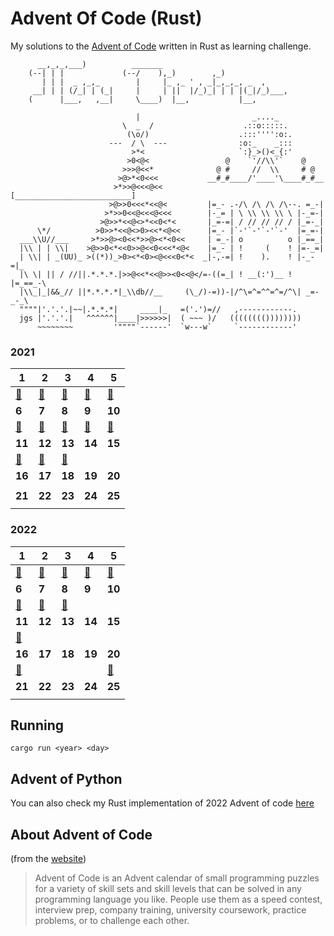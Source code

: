 # Advent Of Code (Rust)

My solutions to the [Advent of Code](https://adventofcode.com/) written in Rust as learning challenge.

```
      __,_,_,___)          _______
    (--| | |             (--/    ),_)        ,_)
       | | |  _ ,_,_        |     |_ ,_ ' , _|_,_,_, _  ,
     __| | | (/_| | (_|     |     | ||  |/_)_| | | |(_|/_)___,
    (      |___,   ,__|     \____)  |__,           |__,

                            |                         _...._
                         \  _  /                    .::o:::::.
                          (\o/)                    .:::'''':o:.
                      ---  / \  ---                :o:_    _:::
                           >*<                     `:}_>()<_{:'
                          >0<@<                 @    `'//\\'`    @
                         >>>@<<*              @ #     //  \\     # @
                        >@>*<0<<<           __#_#____/'____'\____#_#__
                       >*>>@<<<@<<         [__________________________]
                      >@>>0<<<*<<@<         |=_- .-/\ /\ /\ /\--. =_-|
                     >*>>0<<@<<<@<<<        |-_= | \ \\ \\ \\ \ |-_=-|
                    >@>>*<<@<>*<<0<*<       |_=-=| / // // // / |_=-_|
      \*/          >0>>*<<@<>0><<*<@<<      |=_- |`-'`-'`-'`-'  |=_=-|
  ___\\U//___     >*>>@><0<<*>>@><*<0<<     | =_-| o          o |_==_|
  |\\ | | \\|    >@>>0<*<<0>>@<<0<<<*<@<    |=_- | !     (    ! |=-_=|
  | \\| | _(UU)_ >((*))_>0><*<0><@<<<0<*<  _|-,-=| !    ).    ! |-_-=|_
  |\ \| || / //||.*.*.*.|>>@<<*<<@>><0<<@</=-((=_| ! __(:')__ ! |=_==_-\
  |\\_|_|&&_// ||*.*.*.*|_\\db//__     (\_/)-=))-|/^\=^=^^=^=/^\| _=-_-_\
  """"|'.'.'.|~~|.*.*.*|     ____|_   =('.')=//   ,------------.
  jgs |'.'.'.|   ^^^^^^|____|>>>>>>|  ( ~~~ )/   (((((((())))))))
      ~~~~~~~~         '""""`------'  `w---w`     `------------'

```



### 2021

| **1**   | **2**   | **3**   | **4**  | **5**  |
|---------|---------|---------|--------|--------|
| [:star2:](https://github.com/Loethor/adventofcode/blob/master/src/year_2021/day01.rs) | [:star2:](https://github.com/Loethor/adventofcode/blob/master/src/year_2021/day02.rs) | [:star2:](https://github.com/Loethor/adventofcode/blob/master/src/year_2021/day03.rs) | [:star2:](https://github.com/Loethor/adventofcode/blob/master/src/year_2021/day04.rs) | [:star2:](https://github.com/Loethor/adventofcode/blob/master/src/year_2021/day05.rs) |
| **6**   | **7**   | **8**   | **9**  | **10** |
| [:star2:](https://github.com/Loethor/adventofcode/blob/master/src/year_2021/day06.rs) | [:star2:](https://github.com/Loethor/adventofcode/blob/master/src/year_2021/day07.rs) | [:star2:](https://github.com/Loethor/adventofcode/blob/master/src/year_2021/day08.rs) | [:star2:](https://github.com/Loethor/adventofcode/blob/master/src/year_2021/day09.rs) | [:star2:](https://github.com/Loethor/adventofcode/blob/master/src/year_2021/day10.rs) |
| **11**  | **12**  | **13**  | **14** | **15** |
| [:star2:](https://github.com/Loethor/adventofcode/blob/master/src/year_2021/day11.rs) | [:star2:](https://github.com/Loethor/adventofcode/blob/master/src/year_2021/day12.rs) | [:star2:](https://github.com/Loethor/adventofcode/blob/master/src/year_2021/day13.rs) |  |        |        |
| **16**  | **17**  | **18**  | **19** | **20** |
|         |         |         |        |        |
| **21**  | **22**  | **23**  | **24** | **25** |
|         |         |         |        |        |


### 2022

| **1**   | **2**   | **3**   | **4**  | **5**  |
|---------|---------|---------|--------|--------|
| [:star2:](https://github.com/Loethor/adventofcode/blob/master/src/year_2022/day01.rs) | [:star2:](https://github.com/Loethor/adventofcode/blob/master/src/year_2022/day02.rs) | [:star2:](https://github.com/Loethor/adventofcode/blob/master/src/year_2022/day03.rs) | [:star2:](https://github.com/Loethor/adventofcode/blob/master/src/year_2022/day04.rs) | [:star2:](https://github.com/Loethor/adventofcode/blob/master/src/year_2022/day05.rs) |
| **6**   | **7**   | **8**   | **9**  | **10** |
| [:star2:](https://github.com/Loethor/adventofcode/blob/master/src/year_2022/day06.rs) | [:star2:](https://github.com/Loethor/adventofcode/blob/master/src/year_2022/day07.rs) | [:star2:](https://github.com/Loethor/adventofcode/blob/master/src/year_2022/day08.rs) |        |        |
| **11**  | **12**  | **13**  | **14** | **15** |
| [:star2:](https://github.com/Loethor/adventofcode/blob/master/src/year_2022/day11.rs) |         |         |        |        |
| **16**  | **17**  | **18**  | **19** | **20** |
| [:star2:](https://github.com/Loethor/adventofcode/blob/master/src/year_2022/day16.rs) |         |         |        | [:star2:](https://github.com/Loethor/adventofcode/blob/master/src/year_2022/day20.rs) |
| **21**  | **22**  | **23**  | **24** | **25** |
|         |         |         |        |        |

## Running
`cargo run <year> <day>`

## Advent of Python
You can also check my Rust implementation of 2022 Advent of code [here](https://github.com/Loethor/adventofpython)

## About Advent of Code
(from the [website](https://adventofcode.com/2022/about))
>Advent of Code is an Advent calendar of small programming puzzles for a variety of skill sets and skill levels that can be solved in any programming language you like. People use them as a speed contest, interview prep, company training, university coursework, practice problems, or to challenge each other.
